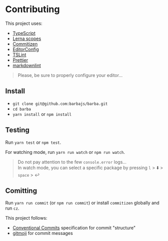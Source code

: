 # Contributing

This project uses:

- [TypeScript](http://www.typescriptlang.org/)
- [Lerna scopes](https://lernajs.io/)
- [Commitizen](http://commitizen.github.io/cz-cli/)
- [EditorConfig](https://editorconfig.org/)
- [TSLint](https://palantir.github.io/tslint/)
- [Prettier](https://prettier.io/)
- [markdownlint](https://github.com/DavidAnson/markdownlint)

> Please, be sure to properly configure your editor…

## Install

- `git clone git@github.com:barbajs/barba.git`
- `cd barba`
- `yarn install` or `npm install`

## Testing

Run `yarn test` or `npm test`.

For watching mode, run `yarn run watch` or `npm run watch`.

> Do not pay attention to the few `console.error` logs…<br>
> In watch mode, you can select a specific package by pressing `l` > :arrow_down: > `space` > :leftwards_arrow_with_hook:

## Comitting

Run `yarn run commit` (or `npm run commit`) or install `commitizen` globally and run `cz`.

This project follows:

- [Conventional Commits](https://conventionalcommits.org) specification for commit "structure"
- [gitmoji](https://gitmoji.carloscuesta.me/) for commit messages
